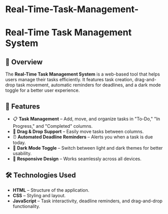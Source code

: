 ﻿# Real-Time-Task-Management-
# Real-Time Task Management System

## 📌 Overview
The **Real-Time Task Management System** is a web-based tool that helps users manage their tasks efficiently. It features task creation, drag-and-drop task movement, automatic reminders for deadlines, and a dark mode toggle for a better user experience.

## 🚀 Features
- 📋 **Task Management** – Add, move, and organize tasks in "To-Do," "In Progress," and "Completed" columns.
- 🔄 **Drag & Drop Support** – Easily move tasks between columns.
- ⏰ **Automated Deadline Reminders** – Alerts you when a task is due today.
- 🌙 **Dark Mode Toggle** – Switch between light and dark themes for better usability.
- 📱 **Responsive Design** – Works seamlessly across all devices.

## 🛠️ Technologies Used
- **HTML** – Structure of the application.
- **CSS** – Styling and layout.
- **JavaScript** – Task interactivity, deadline reminders, and drag-and-drop functionality.
